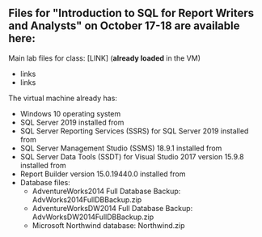 ## Files for "Introduction to SQL for Report Writers and Analysts" on October 17-18 are available here: 



Main lab files for class: [LINK] (**already loaded** in the VM)

- links
- links

The virtual machine already has:

- Windows 10 operating system
- SQL Server 2019 installed from 
- SQL Server Reporting Services (SSRS) for SQL Server 2019 installed from
- SQL Server Management Studio (SSMS) 18.9.1 installed from 
- SQL Server Data Tools (SSDT) for Visual Studio 2017 version 15.9.8 installed from 
- Report Builder version 15.0.19440.0 installed from 
- Database files:
    - AdventureWorks2014 Full Database Backup: AdvWorks2014FullDBBackup.zip
    - AdventureWorksDW2014 Full Database Backup: AdvWorksDW2014FullDBBackup.zip
    - Microsoft Northwind database: Northwind.zip
